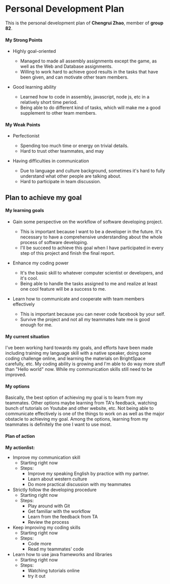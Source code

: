 

# Personal Development Plan

This is the personal development plan of **Chengrui Zhao**, member of **group 82**. 



#### My Strong Points

* Highly goal-oriented
  * Managed to made all assembly assignments except the game, as well as the Web and Database assignments.
  * Willing to work hard to achieve good results in the tasks that have been given, and can motivate other team members.

* Good learning ability
  * Learned how to code in assembly, javascript, node js, etc in a relatively short time period.
  * Being able to do different kind of tasks, which will make me  a good supplement to other team members.

#### My Weak Points

* Perfectionist
  * Spending too much time or energy on trivial details.
  * Hard to trust other teammates, and may  

* Having difficulties in communication
  * Due to language and culture background, sometimes it's hard to fully understand what  other people are talking about. 
  * Hard to participate in team discussion.

 

## Plan to achieve my goal

#### My learning goals

* Gain some perspective on the workflow of software developing project.
  * This is important because I want to be a developer in the future. It's necessary to have a comprehensive understanding about the whole process of software developing.
  * I'll be succeed to achieve this goal when I have participated in every step of this project and finish the final report.

* Enhance my coding power
  * It's the basic skill to whatever computer scientist or developers, and it's cool.
  * Being able to handle the tasks assigned to me and realize at least one cool feature will be a success to me.

* Learn how to communicate and cooperate with team members effectively 
  * This is important because  you can never code facebook by your self.
  * Survive the project and not all my teammates hate me is good enough for me.

#### My current situation

I've been working hard towards my goals, and efforts have been made including training my language skill with a native speaker, doing some coding challenge online, and learning the materials on BrightSpace carefully, etc. My coding ability is growing and I'm able to do way more stuff than "Hello world" now. While my communication skills still need to be improved.

#### My options

Basically, the best option of achieving my goal is to learn from my teammates. Other options maybe learning from TA's feedback, watching bunch of tutorials on Youtube and other website, etc. Not being able to communicate effectively is one of the things to work on as well as the major obstacle to achieving my goal. Among the options, learning from my teammates is definitely the one I want to use most.

#### Plan of action

**My actionlist:**

* Improve my communication skill
  * Starting right now
  * Steps:
    * Improve my speaking English by practice with my partner.
    * Learn about western culture
    * Do more practical discussion with my teammates
* Strictly follow the developing procedure
  * Starting right now
  * Steps:
    * Play around with Git
    * Get familiar with the workflow
    * Learn from the feedback from TA
    * Review the process
* Keep improving my coding skills 
  * Starting right now
  * Steps:
    * Code more
    * Read my teammates' code
* Learn how to use java frameworks and libraries 
  * Starting right now
  * Steps:
    * Watching tutorials online 
    * try it out 





